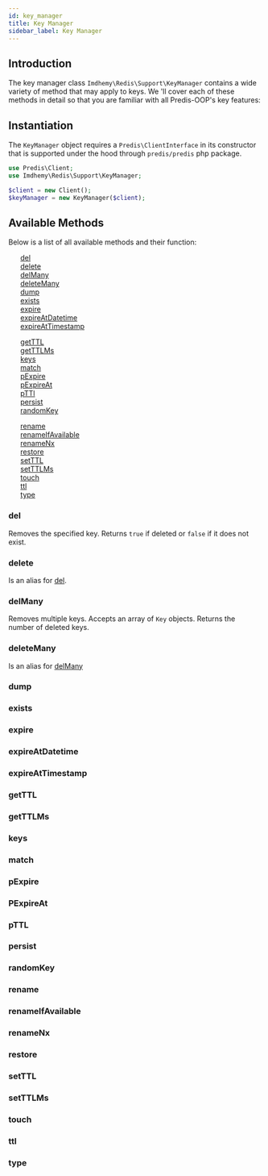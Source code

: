```yaml
---
id: key_manager
title: Key Manager
sidebar_label: Key Manager
---
```


## Introduction

The key manager class `Imdhemy\Redis\Support\KeyManager` contains a wide variety of method that may apply to keys. We
'll cover each of these methods in detail so that you are familiar with all Predis-OOP's key features:

## Instantiation
The `KeyManager` object requires a `Predis\ClientInterface` in its constructor that is supported under the hood
 through `predis/predis` php package.
 
```php
use Predis\Client;
use Imdhemy\Redis\Support\KeyManager;

$client = new Client();
$keyManager = new KeyManager($client);
```

## Available Methods
Below is a list of all available methods and their function:

<div class="gridBlock">
    <div class="blockElement threeByGridBlock">
        <div class="blockContent">
            <ul style="list-style-type: none">
                <li><a href="#">del</a></li>
                <li><a href="#">delete</a></li>
                <li><a href="#">delMany</a></li>
                <li><a href="#">deleteMany</a></li>
                <li><a href="#">dump</a></li>
                <li><a href="#">exists</a></li>
                <li><a href="#">expire</a></li>
                <li><a href="#">expireAtDatetime</a></li>
                <li><a href="#">expireAtTimestamp</a></li>
            </ul>
        </div>
    </div>
    <div class="blockElement threeByGridBlock">
         <div class="blockContent">
            <ul style="list-style-type: none">
            <li><a href="#">getTTL</a></li>
            <li><a href="#">getTTLMs</a></li>
            <li><a href="#">keys</a></li>
            <li><a href="#">match</a></li>
            <li><a href="#">pExpire</a></li>
            <li><a href="#">pExpireAt</a></li>
            <li><a href="#">pTTl</a></li>
            <li><a href="#">persist</a></li>
            <li><a href="#">randomKey</a></li>
            </ul>
         </div>
    </div>
    <div class="blockElement threeByGridBlock">
          <div class="blockContent">
           <ul style="list-style-type: none">
            <li><a href="#">rename</a></li>
            <li><a href="#">renameIfAvailable</a></li>
            <li><a href="#">renameNx</a></li>
            <li><a href="#">restore</a></li>
            <li><a href="#">setTTL</a></li>
            <li><a href="#">setTTLMs</a></li>
            <li><a href="#">touch</a></li>
            <li><a href="#">ttl</a></li>
            <li><a href="#">type</a></li>    
           </ul>
           </div>
    </div>
</div>

### del
Removes the specified key. Returns `true` if deleted or `false` if it does not exist.

### delete
Is an alias for [del](#del).

### delMany
Removes multiple keys. Accepts an array of `Key` objects. Returns the number of deleted keys.

### deleteMany
Is an alias for [delMany](#delmany)

### dump
### exists
### expire
### expireAtDatetime
### expireAtTimestamp
### getTTL
### getTTLMs
### keys
### match
### pExpire
### PExpireAt
### pTTL
### persist
### randomKey
### rename
### renameIfAvailable
### renameNx
### restore
### setTTL
### setTTLMs
### touch
### ttl
### type
